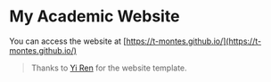 # My Academic Website

You can access the website at [https://t-montes.github.io/](https://t-montes.github.io/)

> Thanks to [Yi Ren](https://github.com/RayeRen) for the website template.
